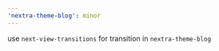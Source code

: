 ```yaml
---
'nextra-theme-blog': minor
---
```


use `next-view-transitions` for transition in `nextra-theme-blog`
